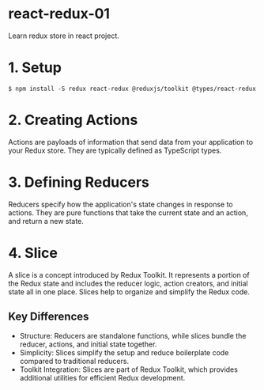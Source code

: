# react-redux-01
Learn redux store in react project.

# 1. Setup
```shell
$ npm install -S redux react-redux @reduxjs/toolkit @types/react-redux

```

# 2. Creating Actions
Actions are payloads of information that send data from your application to your Redux store. They are typically defined as TypeScript types.

# 3. Defining Reducers
Reducers specify how the application's state changes in response to actions. They are pure functions that take the current state and an action, and return a new state.

# 4. Slice
A slice is a concept introduced by Redux Toolkit. It represents a portion of the Redux state and includes the reducer logic, action creators, and initial state all in one place. Slices help to organize and simplify the Redux code.

## Key Differences
* Structure: Reducers are standalone functions, while slices bundle the reducer, actions, and initial state together.
* Simplicity: Slices simplify the setup and reduce boilerplate code compared to traditional reducers.
* Toolkit Integration: Slices are part of Redux Toolkit, which provides additional utilities for efficient Redux development.
